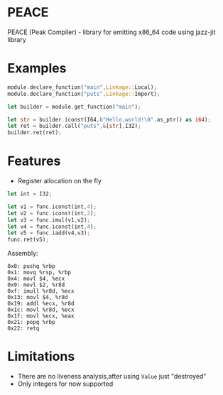 # PEACE

PEACE (Peak Compiler) - library for emitting x86_64 code using jazz-jit library

# Examples
```rust
module.declare_function("main",Linkage::Local);
module.declare_function("puts",Linkage::Import);

let builder = module.get_function("main");

let str = builder.iconst(I64,b"Hello,world!\0".as_ptr() as i64);
let ret = builder.call("puts",&[str],I32);
builder.ret(ret);


```


# Features
- Register allocation on the fly

```rust
let int = I32;

let v1 = func.iconst(int,4);
let v2 = func.iconst(int,2);
let v3 = func.imul(v1,v2);
let v4 = func.iconst(int,4);
let v5 = func.iadd(v4,v3);
func.ret(v5);

```
Assembly:
```assembly
0x0: pushq %rbp
0x1: movq %rsp, %rbp
0x4: movl $4, %ecx
0x9: movl $2, %r8d
0xf: imull %r8d, %ecx
0x13: movl $4, %r8d
0x19: addl %ecx, %r8d
0x1c: movl %r8d, %ecx
0x1f: movl %ecx, %eax
0x21: popq %rbp
0x22: retq
```

# Limitations

- There are no liveness analysis,after using `Value` just "destroyed"
- Only integers for now supported


